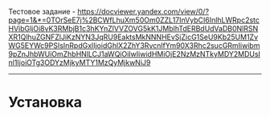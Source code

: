 Тестовое задание - https://docviewer.yandex.com/view/0/?page=1&*=0TOrSeE7j%2BCWfLhuXm50Om0ZZL17InVybCI6InlhLWRpc2stcHVibGljOi8vK3RMbjB1c3hKYnZlVVZOVG5kK1JMblhTdERBdUdVaDB0NlRSNXR1QlhuZGNFZlJiKzNYN3JqRU9EaktsMkNNNHEvSjZicG1SeU9Kb25UM1ZvWG5EYWc9PSIsInRpdGxlIjoidGhlX2ZhY3RvcnlfYm90X3Rhc2sucGRmIiwibm9pZnJhbWUiOmZhbHNlLCJ1aWQiOiIwIiwidHMiOjE2NzMzNTkyMDY2MDUsInl1IjoiOTg3ODYzMjkyMTY1MzQyMjkwNiJ9
___


# Установка

